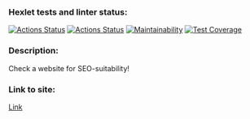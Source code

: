 ### Hexlet tests and linter status:
[![Actions Status](https://github.com/Se4iv/java-project-72/actions/workflows/hexlet-check.yml/badge.svg)](https://github.com/Se4iv/java-project-72/actions)
[![Actions Status](https://github.com/Se4iv/java-project-72/actions/workflows/main.yml/badge.svg)](https://github.com/Se4iv/java-project-72/actions/workflows/main.yml)
[![Maintainability](https://api.codeclimate.com/v1/badges/679fcb4fb7b545bf4590/maintainability)](https://codeclimate.com/github/Se4iv/java-project-72/maintainability)
[![Test Coverage](https://api.codeclimate.com/v1/badges/679fcb4fb7b545bf4590/test_coverage)](https://codeclimate.com/github/Se4iv/java-project-72/test_coverage)
### Description:
Check a website for SEO-suitability!

### Link to site: 
[Link](https://java-project-72-production-ee3b.up.railway.app/)
